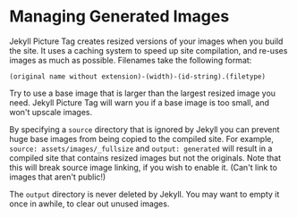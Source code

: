 # Managing Generated Images

Jekyll Picture Tag creates resized versions of your images when you build the
site. It uses a caching system to speed up site compilation, and re-uses images
as much as possible. Filenames take the following format:

`(original name without extension)-(width)-(id-string).(filetype)`

Try to use a base image that is larger than the largest resized image you need.
Jekyll Picture Tag will warn you if a base image is too small, and won't upscale
images.

By specifying a `source` directory that is ignored by Jekyll you can prevent
huge base images from being copied to the compiled site. For example, `source:
assets/images/_fullsize` and `output: generated` will result in a compiled site
that contains resized images but not the originals. Note that this will break
source image linking, if you wish to enable it. (Can't link to images that
aren't public!)

The `output` directory is never deleted by Jekyll. You may want to empty it once
in awhile, to clear out unused images.
